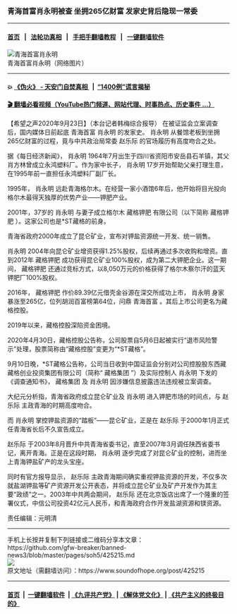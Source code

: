 ### 青海首富肖永明被查 坐拥265亿财富 发家史背后隐现一常委
------------------------

#### [首页](https://github.com/gfw-breaker/banned-news3/blob/master/README.md) &nbsp;&nbsp;|&nbsp;&nbsp; [法轮功真相](https://github.com/begood0513/basic/blob/master/README.md)  &nbsp;&nbsp;|&nbsp;&nbsp; [手把手翻墙教程](https://github.com/gfw-breaker/guides/wiki)  &nbsp;&nbsp;|&nbsp;&nbsp; [一键翻墙软件](https://github.com/gfw-breaker/nogfw/blob/master/README.md)  



<div><img alt="青海首富肖永明" src="https://img.soundofhope.org/2020-09/1600924782578.jpg"/>
<br/><figcaption class="caption">
 青海首富肖永明（网络图片）
</figcaption></div><hr/>

#### 💥 [《伪火》 - 天安门自焚真相 ](http://158.247.195.190:10000/videos/blog/weihuo.html)&nbsp; |&nbsp; [“1400例”谎言揭秘  ](http://158.247.195.190:10000/videos/blog/jiexi1400.html)

#### [ 🎬  翻墙必看视频（YouTube热门频道、网站代理、时事热点、历史事件 ...）](https://github.com/gfw-breaker/links/blob/master/banned.md)

<div><div class="Content__Wrapper sc-1bvya0-0 grZQxZ">
 <p class="meta-top">
  <span class="meta">
   【希望之声2020年9月23日】（本台记者韩梅综合报导）
  </span>
  在被证监会立案调查后，国内媒体日前起底
  <ok href="/term/381604">
   青海首富
  </ok>
  <ok href="/term/381607">
   肖永明
  </ok>
  的发家史。
  <ok href="/term/381607">
   肖永明
  </ok>
  从餐馆老板到坐拥265亿财富的过程，竟与中共政治局常委
  <ok href="/term/7828">
   赵乐际
  </ok>
  的官场履历有高度吻合之处。
 </p>
 <p>
  据《每日经济新闻》，
  <ok href="/term/381607">
   肖永明
  </ok>
  1964年7月出生于四川省资阳市安岳县石羊镇，其父肖方林曾成立永鸿塑料厂。作为家中长子，
  <ok href="/term/381607">
   肖永明
  </ok>
  17岁开始帮助父亲打理生意，在1995年前一直担任永鸿塑料厂副厂长。
 </p>
 <div class="AD_Embed__Wrap-sc-1xslmin-0 igMuqX module desktop">
  <div>
  </div>
 </div>
 <p>
  1995年，
  <ok href="/term/381607">
   肖永明
  </ok>
  远赴青海格尔木。在经营一家小酒馆6年后，他开始将目光投向格尔木最得天独厚的优势产业——钾肥产业。
 </p>
 <p>
  2001年，37岁的
  <ok href="/term/381607">
   肖永明
  </ok>
  与妻子成立格尔木
  <ok href="/term/383005">
   藏格钾肥
  </ok>
  有限公司（以下简称
  <ok href="/term/383005">
   藏格钾肥
  </ok>
  ）。这家公司也是*ST藏格的前身。
 </p>
 <p>
  青海省政府2000年成立了昆仑矿业，宣布对钾盐资源统一开发、统一销售。
 </p>
 <p>
  <ok href="/term/381607">
   肖永明
  </ok>
  2004年向昆仑矿业增资获得1.25%股权，后续再通过多次收购和增资。直到2012年
  <ok href="/term/383005">
   藏格钾肥
  </ok>
  成功获得昆仑矿业100%股权，成为第二大钾肥企业。这一期间，
  <ok href="/term/383005">
   藏格钾肥
  </ok>
  还通过竞标方式，以8,050万元的价格获得了格尔木察尔汗的蓝天钾肥厂100%股权。
 </p>
 <p>
  2016年，
  <ok href="/term/383005">
   藏格钾肥
  </ok>
  作价89.39亿元借壳金谷源在深交所成功上市，
  <ok href="/term/381607">
   肖永明
  </ok>
  身家暴涨至265亿，位列胡润百富榜第64位，问鼎
  <ok href="/term/381604">
   青海首富
  </ok>
  。其后上市公司更名为藏格控股。
 </p>
 <p>
  2019年以来，藏格控股深陷资金困境。
 </p>
 <p>
  2020年4月30日，藏格控股公告称，公司股票自5月6日起被实行“退市风险警示”处理，股票简称由“藏格控股”变更为“*ST藏格”。
 </p>
 <p>
  9月10日晚，*ST藏格公告称，公司当日收到中国证监会分别对公司控股股东西藏藏格创业投资集团有限公司（简称“
  <ok href="/term/383008">
   藏格集团
  </ok>
  ”）及实际控制人
  <ok href="/term/381607">
   肖永明
  </ok>
  下发的《调查通知书》，
  <ok href="/term/383008">
   藏格集团
  </ok>
  及
  <ok href="/term/381607">
   肖永明
  </ok>
  因涉嫌信息披露违法违规被立案调查。
 </p>
 <p>
  大纪元分析指，青海省政府成立昆仑矿业及
  <ok href="/term/381607">
   肖永明
  </ok>
  进入钾肥市场的时间点，与
  <ok href="/term/7828">
   赵乐际
  </ok>
  主政青海的时期高度吻合。
 </p>
 <p>
  而
  <ok href="/term/381607">
   肖永明
  </ok>
  掌控钾盐资源的“踏板”——昆仑矿业，正是在
  <ok href="/term/7828">
   赵乐际
  </ok>
  于2000年1月正式任青海省长后不久宣告成立。
 </p>
 <p>
  <ok href="/term/7828">
   赵乐际
  </ok>
  于2003年8月晋升中共青海省委书记，直至2007年3月调任陕西省委书记，离开青海。正是在这段时期，
  <ok href="/term/381607">
   肖永明
  </ok>
  逐步完成了对昆仑矿业的控制，进而坐上青海钾盐矿产的龙头宝座。
 </p>
 <p>
  同时有官方报导显示，
  <ok href="/term/7828">
   赵乐际
  </ok>
  主政青海期间确实重视钾盐资源的开发，不仅多次就盐湖钾盐等矿产资源开发公开表态，并将成立昆仑矿业及矿产开发作为其主要“政绩”之一。2003年中共两会期间，
  <ok href="/term/7828">
   赵乐际
  </ok>
  还在北京饭店出席了一个隆重的签署仪式，中信公司投资42亿元人民币，和青海政府合作开发盐湖资源和镁资源。
 </p>
 <p class="meta-btm">
  责任编辑：元明清
 </p>
</div>
</div>
<hr/>
手机上长按并复制下列链接或二维码分享本文章：<br/>
https://github.com/gfw-breaker/banned-news3/blob/master/pages/soh5/425215.md <br/>
<a href='https://github.com/gfw-breaker/banned-news3/blob/master/pages/soh5/425215.md'><img src='https://github.com/gfw-breaker/banned-news3/blob/master/pages/soh5/425215.md.png'/></a> <br/>
原文地址（需翻墙访问）：https://www.soundofhope.org/post/425215


------------------------
#### [首页](https://github.com/gfw-breaker/banned-news3/blob/master/README.md) &nbsp;|&nbsp; [一键翻墙软件](https://github.com/gfw-breaker/nogfw/blob/master/README.md) &nbsp;| [《九评共产党》](https://github.com/gfw-breaker/9ping.md/blob/master/README.md#九评之一评共产党是什么) | [《解体党文化》](https://github.com/gfw-breaker/jtdwh.md/blob/master/README.md) | [《共产主义的终极目的》](https://github.com/gfw-breaker/gczydzjmd.md/blob/master/README.md)


<img src='http://gfw-breaker.win/banned-news3/pages/soh5/425215.md' width='0px' height='0px'/>